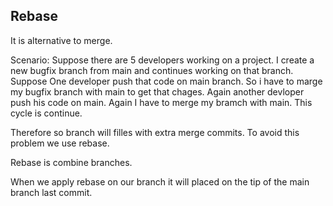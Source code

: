 ## Rebase

It is alternative to merge.

Scenario: Suppose there are 5 developers working on a project. I create a new bugfix branch from main and continues working
on that branch. Suppose One developer push that code on main branch. So i have to marge my bugfix branch with main to get that
chages. Again another devloper push his code on main. Again I have to merge my bramch with main. This cycle is continue. 

Therefore so branch will filles with extra merge commits. To avoid this problem we use rebase.

Rebase is combine branches.

When we apply rebase on our branch it will placed on the tip of the main branch last commit.